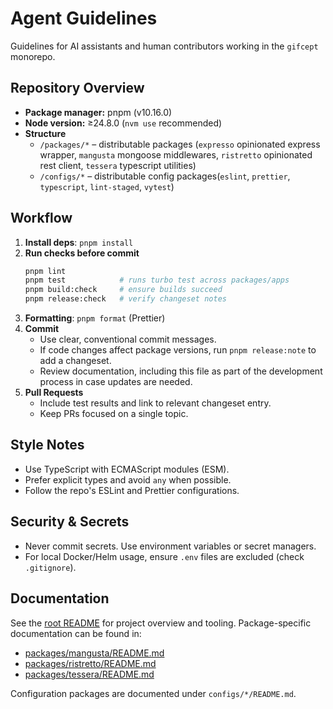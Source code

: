 # Agent Guidelines

Guidelines for AI assistants and human contributors working in the `gifcept` monorepo.

## Repository Overview

- **Package manager:** pnpm (v10.16.0)
- **Node version:** ≥24.8.0 (`nvm use` recommended)
- **Structure**
  - `/packages/*` – distributable packages (`expresso` opinionated express wrapper, `mangusta` mongoose middlewares, `ristretto` opinionated rest client, `tessera` typescript utilities)
  - `/configs/*` – distributable config packages(`eslint`, `prettier`, `typescript`, `lint-staged`, `vytest`)

## Workflow

1. **Install deps**: `pnpm install`
2. **Run checks before commit**
   ```bash
   pnpm lint
   pnpm test            # runs turbo test across packages/apps
   pnpm build:check     # ensure builds succeed
   pnpm release:check   # verify changeset notes
   ```
3. **Formatting**: `pnpm format` (Prettier)
4. **Commit**
   - Use clear, conventional commit messages.
   - If code changes affect package versions, run `pnpm release:note` to add a changeset.
   - Review documentation, including this file as part of the development process in case updates are needed.
5. **Pull Requests**
   - Include test results and link to relevant changeset entry.
   - Keep PRs focused on a single topic.

## Style Notes

- Use TypeScript with ECMAScript modules (ESM).
- Prefer explicit types and avoid `any` when possible.
- Follow the repo's ESLint and Prettier configurations.

## Security & Secrets

- Never commit secrets. Use environment variables or secret managers.
- For local Docker/Helm usage, ensure `.env` files are excluded (check `.gitignore`).

## Documentation

See the [root README](README.md) for project overview and tooling.
Package-specific documentation can be found in:

- [packages/mangusta/README.md](packages/mangusta/README.md)
- [packages/ristretto/README.md](packages/ristretto/README.md)
- [packages/tessera/README.md](packages/tessera/README.md)

Configuration packages are documented under `configs/*/README.md`.
